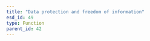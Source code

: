 ```yaml
---
title: "Data protection and freedom of information"
esd_id: 49
type: Function
parent_id: 42 
---
```




